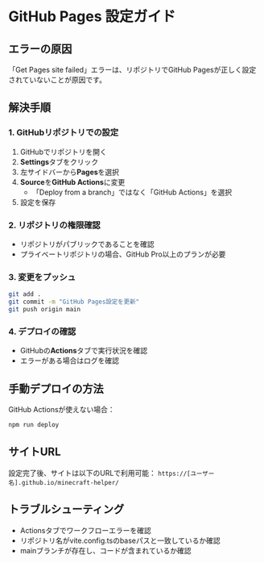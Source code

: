 # GitHub Pages 設定ガイド

## エラーの原因
「Get Pages site failed」エラーは、リポジトリでGitHub Pagesが正しく設定されていないことが原因です。

## 解決手順

### 1. GitHubリポジトリでの設定
1. GitHubでリポジトリを開く
2. **Settings**タブをクリック
3. 左サイドバーから**Pages**を選択
4. **Source**を**GitHub Actions**に変更
   - 「Deploy from a branch」ではなく「GitHub Actions」を選択
5. 設定を保存

### 2. リポジトリの権限確認
- リポジトリがパブリックであることを確認
- プライベートリポジトリの場合、GitHub Pro以上のプランが必要

### 3. 変更をプッシュ
```bash
git add .
git commit -m "GitHub Pages設定を更新"
git push origin main
```

### 4. デプロイの確認
- GitHubの**Actions**タブで実行状況を確認
- エラーがある場合はログを確認

## 手動デプロイの方法
GitHub Actionsが使えない場合：
```bash
npm run deploy
```

## サイトURL
設定完了後、サイトは以下のURLで利用可能：
`https://[ユーザー名].github.io/minecraft-helper/`

## トラブルシューティング
- Actionsタブでワークフローエラーを確認
- リポジトリ名がvite.config.tsのbaseパスと一致しているか確認
- mainブランチが存在し、コードが含まれているか確認
